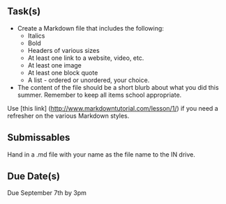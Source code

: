 Task(s)
-------
* Create a Markdown file that includes the following:
  * Italics
  * Bold
  * Headers of various sizes
  * At least one link to a website, video, etc.
  * At least one image
  * At least one block quote
  * A list - ordered or unordered, your choice.
* The content of the file should be a short blurb about what you did this summer.  Remember to keep all items school appropriate.

Use [this link] (http://www.markdowntutorial.com/lesson/1/) if you need a refresher on the various Markdown styles.

Submissables
------------------
Hand in a .md file with your name as the file name to the IN drive.

Due Date(s)
-----------
Due September 7th by 3pm
